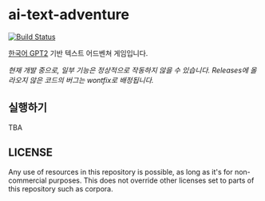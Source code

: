 # ai-text-adventure
[![Build Status](https://img.shields.io/endpoint.svg?url=https%3A%2F%2Factions-badge.atrox.dev%2Fksjae%2Fai-text-adventure%2Fbadge&style=flat)](https://actions-badge.atrox.dev/ksjae/ai-text-adventure/goto)

[한국어 GPT2]() 기반 텍스트 어드벤쳐 게임입니다. 

*현재 개발 중으로, 일부 기능은 정상적으로 작동하지 않을 수 있습니다. Releases에 올라오지 않은 코드의 버그는 wontfix로 배정됩니다.*

## 실행하기

TBA

## LICENSE

Any use of resources in this repository is possible, as long as it's for non-commercial purposes.
This does not override other licenses set to parts of this repository such as corpora.
